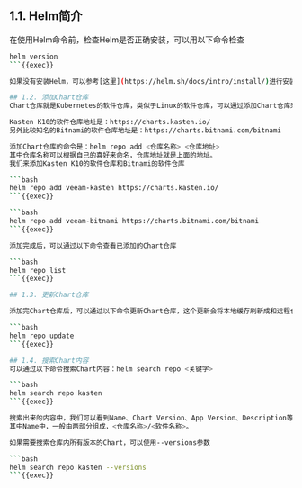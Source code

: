 
## 1.1. Helm简介
在使用Helm命令前，检查Helm是否正确安装，可以用以下命令检查

```bash
helm version
```{{exec}}

如果没有安装Helm，可以参考[这里](https://helm.sh/docs/intro/install/)进行安装。

## 1.2. 添加Chart仓库
Chart仓库就是Kubernetes的软件仓库，类似于Linux的软件仓库，可以通过添加Chart仓库来获取软件包。

Kasten K10的软件仓库地址是：https://charts.kasten.io/
另外比较知名的Bitnami的软件仓库地址是：https://charts.bitnami.com/bitnami

添加Chart仓库的命令是：helm repo add <仓库名称> <仓库地址>
其中仓库名称可以根据自己的喜好来命名，仓库地址就是上面的地址。
我们来添加Kasten K10的软件仓库和Bitnami的软件仓库

```bash
helm repo add veeam-kasten https://charts.kasten.io/
```{{exec}}

```bash
helm repo add veeam-bitnami https://charts.bitnami.com/bitnami
```{{exec}}

添加完成后，可以通过以下命令查看已添加的Chart仓库

```bash
helm repo list
```{{exec}}

## 1.3. 更新Chart仓库

添加完Chart仓库后，可以通过以下命令更新Chart仓库，这个更新会将本地缓存刷新成和远程仓库一致的内容，通常在软件升级时会用到这个命令

```bash
helm repo update
```{{exec}}

## 1.4. 搜索Chart内容
可以通过以下命令搜索Chart内容：helm search repo <关键字>

```bash
helm search repo kasten
```{{exec}}

搜索出来的内容中，我们可以看到Name、Chart Version、App Version、Description等信息，其中Name就是软件名称，Chart Version就是软件版本，App Version就是软件的版本，Description就是软件的描述。
其中Name中，一般由两部分组成，<仓库名称>/<软件名称>。

如果需要搜索仓库内所有版本的Chart，可以使用--versions参数

```bash
helm search repo kasten --versions
```{{exec}}






